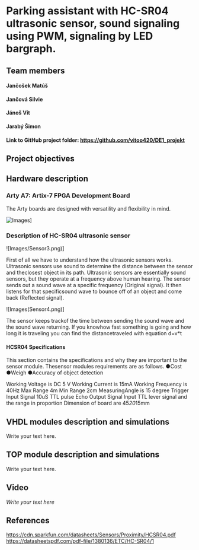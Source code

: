 # Parking assistant with HC-SR04 ultrasonic sensor, sound signaling using PWM, signaling by LED bargraph.

## Team members
#### Jančošek Matúš
#### Jančová Silvie
#### Jánoš Vít
#### Jarabý Šimon

#### Link to GitHub project folder: https://github.com/vitoo420/DE1_projekt

## Project objectives

### 


## Hardware description
### Arty A7: Artix-7 FPGA Development Board
The Arty boards are designed with versatility and flexibility in mind.

![Images](Board.png)]


### Description of HC-SR04 ultrasonic sensor

![Images/Sensor3.png)]

First of all we have to understand how the ultrasonic sensors works. Ultrasonic sensors use sound to determine the distance between the sensor and theclosest object in its path. 
Ultrasonic sensors are essentially sound sensors, but they operate at a frequency above human hearing. The sensor sends out a sound wave at a specific frequency (Original signal). 
It then listens for that specificsound wave to bounce off of an object and come back (Reflected signal).

![Images(Sensor4.png)]

The sensor keeps trackof the time between sending the sound wave and the sound wave returning. 
If you knowhow fast something is going and how long it is traveling you can find the distancetraveled with equation d=v*t

#### HC­SR04 Specifications
This section contains the specifications and why they are important to the sensor module. Thesensor modules requirements are as follows.
●Cost ●Weigh ●Accuracy of object detection

Working Voltage is DC 5 V
Working Current is 15mA
Working Frequency is 40Hz
Max Range 4m
Min Range 2cm
MeasuringAngle is 15 degree
Trigger Input Signal 10uS TTL pulse
Echo Output Signal Input TTL lever signal and the range in
proportion
Dimension of board are 45*20*15mm 





## VHDL modules description and simulations

Write your text here.


## TOP module description and simulations

Write your text here.


## Video

*Write your text here*


## References

   https://cdn.sparkfun.com/datasheets/Sensors/Proximity/HCSR04.pdf
   https://datasheetspdf.com/pdf-file/1380136/ETC/HC-SR04/1
